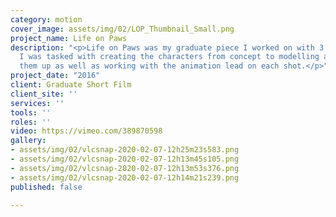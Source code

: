 ```yaml
---
category: motion
cover_image: assets/img/02/LOP_Thumbnail_Small.png
project_name: Life on Paws
description: "<p>Life on Paws was my graduate piece I worked on with 3 other classmates.
  I was tasked with creating the characters from concept to modelling and rigging
  them up as well as working with the animation lead on each shot.</p>"
project_date: "2016"
client: Graduate Short Film
client_site: ''
services: ''
tools: ''
roles: ''
video: https://vimeo.com/389870598
gallery:
- assets/img/02/vlcsnap-2020-02-07-12h25m23s583.png
- assets/img/02/vlcsnap-2020-02-07-12h13m45s105.png
- assets/img/02/vlcsnap-2020-02-07-12h13m53s376.png
- assets/img/02/vlcsnap-2020-02-07-12h14m21s239.png
published: false

---
```

